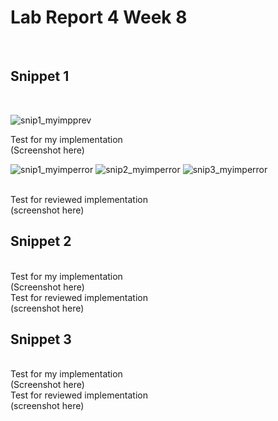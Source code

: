 # Lab Report 4 Week 8

<br>

## Snippet 1

<br>

![snip1_myimpprev](https://user-images.githubusercontent.com/97699019/155816432-99162584-767e-45b4-811f-9a9a85eabe7b.png)

Test for my implementation
<br>
(Screenshot here)

![snip1_myimperror](https://user-images.githubusercontent.com/97699019/155818672-0583553e-6743-44cf-9792-39d59e2dc32d.png)
![snip2_myimperror](https://user-images.githubusercontent.com/97699019/155818687-f15a8c25-a46c-41c1-a549-e45848d2505a.png)
![snip3_myimperror](https://user-images.githubusercontent.com/97699019/155818695-c0a15b67-5b08-434d-8eb1-4c29ed908480.png)

<br>
Test for reviewed implementation
<br>
(screenshot here)


<br>

## Snippet 2
<br>
Test for my implementation
<br>
(Screenshot here)

<br>
Test for reviewed implementation
<br>
(screenshot here)


## Snippet 3
<br>
Test for my implementation
<br>
(Screenshot here)

<br>
Test for reviewed implementation
<br>
(screenshot here)

